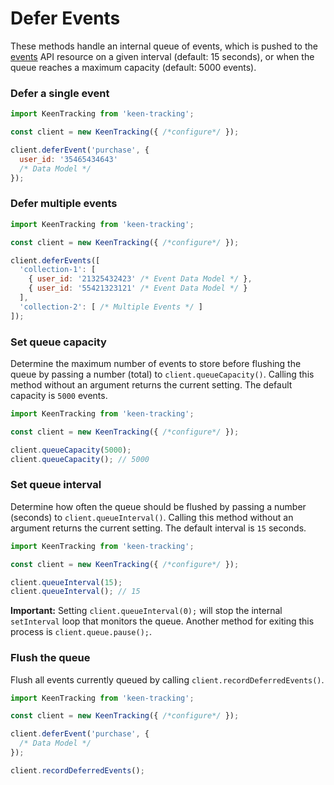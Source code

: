 # Defer Events

These methods handle an internal queue of events, which is pushed to the [events](https://keen.io/docs/api/#record-multiple-events) API resource on a given interval (default: 15 seconds), or when the queue reaches a maximum capacity (default: 5000 events).

### Defer a single event

```javascript
import KeenTracking from 'keen-tracking';

const client = new KeenTracking({ /*configure*/ });

client.deferEvent('purchase', {
  user_id: '35465434643'
  /* Data Model */
});
```

### Defer multiple events

```javascript
import KeenTracking from 'keen-tracking';

const client = new KeenTracking({ /*configure*/ });

client.deferEvents([
  'collection-1': [
    { user_id: '21325432423' /* Event Data Model */ },
    { user_id: '55421323121' /* Event Data Model */ }
  ],
  'collection-2': [ /* Multiple Events */ ]
]);
```

### Set queue capacity

Determine the maximum number of events to store before flushing the queue by passing a number (total) to `client.queueCapacity()`. Calling this method without an argument returns the current setting. The default capacity is `5000` events.

```javascript
import KeenTracking from 'keen-tracking';

const client = new KeenTracking({ /*configure*/ });

client.queueCapacity(5000);
client.queueCapacity(); // 5000
```

### Set queue interval

Determine how often the queue should be flushed by passing a number (seconds) to `client.queueInterval()`. Calling this method without an argument returns the current setting. The default interval is `15` seconds.

```javascript
import KeenTracking from 'keen-tracking';

const client = new KeenTracking({ /*configure*/ });

client.queueInterval(15);
client.queueInterval(); // 15
```

**Important:** Setting `client.queueInterval(0);` will stop the internal `setInterval` loop that monitors the queue. Another method for exiting this process is `client.queue.pause();`.


### Flush the queue

Flush all events currently queued by calling `client.recordDeferredEvents()`.

```javascript
import KeenTracking from 'keen-tracking';

const client = new KeenTracking({ /*configure*/ });

client.deferEvent('purchase', {
  /* Data Model */
});

client.recordDeferredEvents();
```
